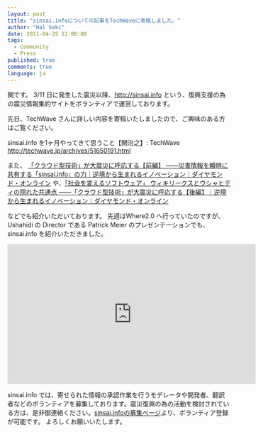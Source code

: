 ```yaml
---
layout: post
title: "sinsai.infoについての記事をTechWaveに寄稿しました。"
author: "Hal Seki"
date: 2011-04-25 12:00:00
tags: 
  - Community 
  - Press
published: true
comments: true
language: ja
---
```


関です。
3/11 日に発生した震災以降、<http://sinsai.info> という、復興支援の為の震災情報集約サイトをボランティアで運営しております。
 
先日、TechWave さんに詳しい内容を寄稿いたしましたので、ご興味のある方はご覧ください。

<!-- more -->

sinsai.info を1ヶ月やってきて思うこと【関治之】: TechWave <http://techwave.jp/archives/51650191.html>

また、 [「クラウド型技術」が大震災に呼応する【前編】 ――災害情報を瞬時に共有する「sinsai.info」の力｜逆境から生まれるイノベーション｜ダイヤモンド・オンライン][1]  や、[「社会を変えるソフトウェア」 ウィキリークスとウシャヒディの隠れた共通点 ――「クラウド型技術」が大震災に呼応する【後編】｜逆境から生まれるイノベーション｜ダイヤモンド・オンライン][2]
 
などでも紹介いただいております。
先週はWhere2.0 へ行っていたのですが、Ushahidi の Director である Patrick Meier のプレゼンテーションでも、sinsai.info を紹介いただきました。

<iframe width="560" height="315" src="http://www.youtube.com/embed/M_NguESRZ4g" frameborder="0" allowfullscreen="allowfullscreen">sinsai.infoについての記事をTechWaveに寄稿しました。</iframe>

sinsai.info では、寄せられた情報の承認作業を行うモデレータや開発者、翻訳者などのボランティアを募集しております。震災復興の為の活動を検討されている方は、是非御連絡ください。[sinsai.infoの募集ページ][3]より、ボランティア登録が可能です。
よろしくお願いいたします。


[1]: http://diamond.jp/articles/-/11847
[2]: http://diamond.jp/articles/-/11847
[3]: http://www.sinsai.info/ushahidi/page/index
